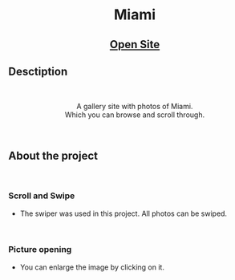 <h1 align="center">Miami</h1>
<h2 align="center">

[Open Site](https://miami-ten.vercel.app/)

</h2>

## Desctiption

<br>
<p align="center">
A gallery site with photos of Miami. 
<br>
Which you can browse and scroll through.
</p>

<br>

## About the project

<br>

### Scroll and Swipe 
- The swiper was used in this project. All photos can be swiped.

<br>

### Picture opening
- You can enlarge the image by clicking on it.

